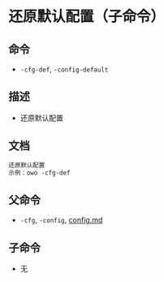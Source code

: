 # 还原默认配置（子命令）

## 命令
- `-cfg-def`, `-config-default`

## 描述
- 还原默认配置

## 文档
```txt
还原默认配置
示例：owo -cfg-def
```
## 父命令
- `-cfg`, `-config`, [config.md](config.md)

## 子命令
- 无